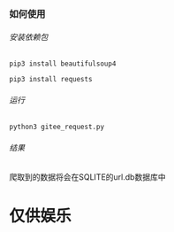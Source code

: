 ### 如何使用
###### 安装依赖包
```commandline
pip3 install beautifulsoup4
```
```commandline
pip3 install requests
```
###### 运行
```commandline
python3 gitee_request.py
```
###### 结果
爬取到的数据将会在SQLITE的url.db数据库中

# 仅供娱乐
